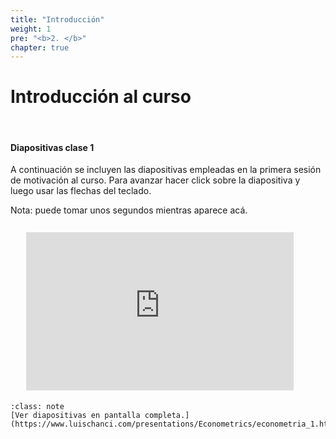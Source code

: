 ```yaml
---
title: "Introducción"
weight: 1
pre: "<b>2. </b>"
chapter: true
---
```


# Introducción al curso

&nbsp;

#### Diapositivas clase 1
A continuación se incluyen las diapositivas empleadas en la primera sesión de motivación al curso. Para avanzar hacer click sobre la diapositiva y luego usar las flechas del teclado.

Nota: puede tomar unos segundos mientras aparece acá.

<div id   ="Container"
     style="padding-bottom:50.25%; position:relative; display:block; width: 100%">
     <iframe id                 ="my_html_slides"
             width              ="85%"
             height             ="100%"
             src                ="https://www.luischanci.com/presentations/Econometrics/econometria_1.html#/"
             frameborder        ="0"
             allowfullscreen    =""
             style              ="position:absolute; top:5%; left: 5%">
     </iframe>
</div>
</br>

`````{admonition} Enlace
:class: note
[Ver diapositivas en pantalla completa.](https://www.luischanci.com/presentations/Econometrics/econometria_1.html#/)
`````

</br>
